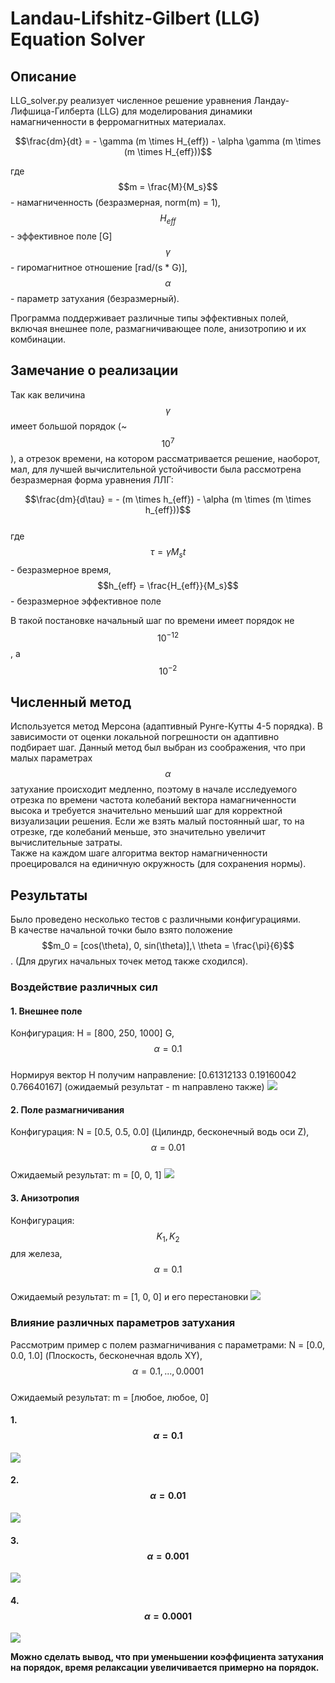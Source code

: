 # Landau-Lifshitz-Gilbert (LLG) Equation Solver

## Описание
LLG_solver.py реализует численное решение уравнения Ландау-Лифшица-Гилберта (LLG) для моделирования динамики намагниченности в ферромагнитных материалах.

$$\frac{dm}{dt} = - \gamma (m \times H_{eff}) - \alpha \gamma (m \times (m \times H_{eff}))$$

где $$m = \frac{M}{M_s}$$ - намагниченность (безразмерная, norm(m) = 1), $$H_{eff}$$ - эффективное поле [G]  
$$\gamma$$ - гиромагнитное отношение [rad/(s * G)], $$\alpha$$ - параметр затухания (безразмерный).

Программа поддерживает различные типы эффективных полей, включая внешнее поле, размагничивающее поле, анизотропию и их комбинации. 

## Замечание о реализации
Так как величина $$\gamma$$ имеет большой порядок (~ $$10^7$$), а отрезок времени, на котором рассматривается решение, наоборот, мал, 
для лучшей вычислительной устойчивости была рассмотрена безразмерная форма уравнения ЛЛГ:

$$\frac{dm}{d\tau} = - (m \times h_{eff}) - \alpha (m \times (m \times h_{eff}))$$  
где $$\tau = \gamma M_s t$$ - безразмерное время, $$h_{eff} = \frac{H_{eff}}{M_s}$$ - безразмерное эффективное поле

В такой постановке начальный шаг по времени имеет порядок не $$10^{-12}$$, a $$10^{-2}$$

## Численный метод
Используется метод Мерсона (адаптивный Рунге-Кутты 4-5 порядка). В зависимости от оценки локальной погрешности он адаптивно подбирает шаг. 
Данный метод был выбран из соображения, что при малых параметрах $$\alpha$$ затухание происходит медленно, поэтому в начале исследуемого отрезка по времени 
частота колебаний вектора намагниченности высока и требуется значительно меньший шаг для корректной визуализации решения. Если же взять малый постоянный шаг, 
то на отрезке, где колебаний меньше, это значительно увеличит вычислительные затраты.  
Также на каждом шаге алгоритма вектор намагниченности проецировался на единичную окружность (для сохранения нормы).

## Результаты
Было проведено несколько тестов с различными конфигурациями.  
В качестве начальной точки было взято положение  $$m_0 = [cos(\theta), 0, sin(\theta)],\ \theta = \frac{\pi}{6}$$.
(Для других начальных точек метод также сходился).
### Воздействие различных сил
#### 1. Внешнее поле  
Конфигурация: H = [800, 250, 1000] G, $$\alpha = 0.1$$  
Нормируя вектор H получим направление: [0.61312133 0.19160042 0.76640167] (ожидаемый результат - m направлено также)
![](results/External_Field.png)
#### 2. Поле размагничивания  
Конфигурация: N = [0.5, 0.5, 0.0] (Цилиндр, бесконечный водь оси Z), $$\alpha = 0.01$$  
Ожидаемый результат: m = [0, 0, 1]
![](results/Demagnetization_field_(Cylinder_along_Z).png)
#### 3. Анизотропия  
Конфигурация: $$K_1, K_2$$ для железа, $$\alpha = 0.1$$  
Ожидаемый результат: m = [1, 0, 0] и его перестановки
![](results/Anisotropy.png)

### Влияние различных параметров затухания
Рассмотрим пример с полем размагничивания с параметрами: N = [0.0, 0.0, 1.0] (Плоскость, бесконечная вдоль XY), $$\alpha = 0.1, ..., 0.0001$$  
Ожидаемый результат: m = [любое, любое, 0]  
#### 1. $$\alpha = 0.1$$
![](results/Demagnetization_field_(Plane_XY)-1.png)
#### 2. $$\alpha = 0.01$$
![](results/Demagnetization_field_(Plane_XY)-2.png)
#### 3. $$\alpha = 0.001$$
![](results/Demagnetization_field_(Plane_XY)-3.png)
#### 4. $$\alpha = 0.0001$$
![](results/Demagnetization_field_(Plane_XY)-4.png)

**Можно сделать вывод, что при уменьшении коэффициента затухания на порядок, время релаксации увеличивается примерно на порядок.**


